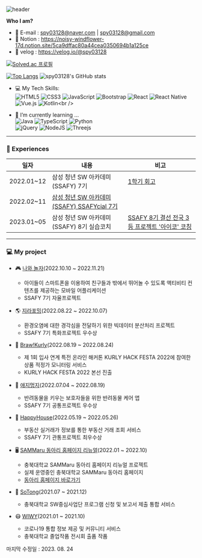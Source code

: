 ![header](https://capsule-render.vercel.app/api?type=waving&color=auto&height=150&section=header&text=Hi,%20I'm%20jihyeon&fontSize=45)

**Who I am?**

- 💬 E-mail : spy03128@naver.com | spy03128@gmail.com
- 🔭 Notion : https://noisy-windflower-17d.notion.site/5ca9dffac80a44cea0350694b1a125ce
- 🚛 velog : https://velog.io/@spy03128





[![Solved.ac 프로필](http://mazassumnida.wtf/api/v2/generate_badge?boj=spy03128)](https://solved.ac/spy03128)

[![Top Langs](https://github-readme-stats.vercel.app/api/top-langs/?username=spy03128)](https://github.com/spy03128/github-readme-stats)
![spy03128's GitHub stats](https://github-readme-stats.vercel.app/api?username=spy03128&show_icons=true&theme=dracula)




- 💻 My Tech Skills: <br />
![HTML5](https://img.shields.io/badge/html5-%23E34F26.svg?style=for-the-badge&logo=html5&logoColor=white)
![CSS3](https://img.shields.io/badge/css3-%231572B6.svg?style=for-the-badge&logo=css3&logoColor=white)
![JavaScript](https://img.shields.io/badge/javascript-%23323330.svg?style=for-the-badge&logo=javascript&logoColor=%23F7DF1E)
![Bootstrap](https://img.shields.io/badge/bootstrap-%23563D7C.svg?style=for-the-badge&logo=bootstrap&logoColor=white)
![React](https://img.shields.io/badge/react-%2320232a.svg?style=for-the-badge&logo=react&logoColor=%2361DAFB)
![React Native](https://img.shields.io/badge/react_native-%2320232a.svg?style=for-the-badge&logo=react&logoColor=%2361DAFB)<br />
![Vue.js](https://img.shields.io/badge/vuejs-%2335495e.svg?style=for-the-badge&logo=vuedotjs&logoColor=%234FC08D)
![Kotlin](https://img.shields.io/badge/kotiln-%23323330.svg?style=for-the-badge&logo=kotlin&logoColor=#7F52FF")<br />


- 🌱 I’m currently learning ... <br/>
![Java](https://img.shields.io/badge/java-%23ED8B00.svg?style=for-the-badge&logo=java&logoColor=white)
![TypeScript](https://img.shields.io/badge/typescript-%23007ACC.svg?style=for-the-badge&logo=typescript&logoColor=white)
![Python](https://img.shields.io/badge/python-3670A0?style=for-the-badge&logo=python&logoColor=ffdd54)<br/>
![jQuery](https://img.shields.io/badge/jquery-%230769AD.svg?style=for-the-badge&logo=jquery&logoColor=white)
![NodeJS](https://img.shields.io/badge/node.js-6DA55F?style=for-the-badge&logo=node.js&logoColor=white)
![Threejs](https://img.shields.io/badge/threejs-black?style=for-the-badge&logo=three.js&logoColor=white)

---
### 📑 Experiences
| 일자    | 내용       | 비고  |
| ------- | ----------------------------------------------------------------------------------- | ---------- |
| 2022.01~12 | 삼성 청년 SW 아카데미(SSAFY) 7기                                |  [1학기 회고](https://velog.io/@spy03128/SSAFY-1학기를-마치며-적는-회고록) |
| 2022.02~11 | [삼성 청년 SW 아카데미(SSAFY)  SSAFYcial 7기](https://www.instagram.com/com.ssafy)                    |        |
| 2023.01~05 | 삼성 청년 SW 아카데미(SSAFY) 8기 실습코치 |[SSAFY 8기 결선 전국 3등 프로젝트 '아이코' 코칭](https://github.com/ico-d103/ico)    | 

---
### 💻 My project
- 🎮 [나와,놀자](https://github.com/spy03128/NawaNolza)(2022.10.10 ~ 2022.11.21)
  - 아이들이 스마트폰을 이용하여 친구들과 밖에서 뛰어놀 수 있도록 액티비티 컨텐츠를 제공하는 모바일 어플리케이션
  - SSAFY 7기 자율프로젝트

- 🌎 [지라포밍](https://github.com/spy03128/ZirraForming)(2022.08.22 ~ 2022.10.07)
  - 환경오염에 대한 경각심을 전달하기 위한 빅데이터 분산처리 프로젝트
  - SSAFY 7기 특화프로젝트 우수상

- 🥦 [Braw!Kurly](https://github.com/Brawkurly/Brawkurly)(2022.08.19 ~ 2022.08.24)
  - 제 1회 입사 연계 특전 온라인 해커톤 KURLY HACK FESTA 2022에 참여한 상품 적정가 모니터링 서비스
  - KURLY HACK FESTA 2022 본선 진출
  
- 🐶 [애지멍지](https://github.com/spy03128/AeJiMeongJi)(2022.07.04 ~ 2022.08.19)
  - 반려동물을 키우는 보호자들을 위한 반려동물 케어 앱
  - SSAFY 7기 공통프로젝트 우수상

- 🏡 [HappyHouse](https://github.com/HappyHouse3)(2022.05.19 ~ 2022.05.26)
  - 부동산 실거래가 정보를 통한 부동산 거래 조회 서비스
  - SSAFY 7기 관통프로젝트 최우수상
  
- 🖥 [SAMMaru 동아리 홈페이지 리뉴얼](https://github.com/SAMMaru5)(2022.01 ~ 2022.10)
  - 충북대학교 SAMMaru 동아리 홈페이지 리뉴얼 프로젝트
  - 실제 운영중인 충북대학교 SAMMaru 동아리 홈페이지
  - [동아리 홈페이지 바로가기](https://sammaru.cbnu.ac.kr)
  
- 📑 [SoTong](https://github.com/SoftTong)(2021.07 ~ 2021.12)
  - 충북대학교 SW중심사업단 프로그램 신청 및 보고서 제출 통합 서비스

- 😷 [WIWY](https://github.com/W-I-W-Y)(2021.01 ~ 2021.10)
  - 코로나19 통합 정보 제공 및 커뮤니티 서비스
  - 충북대학교 졸업작품 전시회 출품 작품

마지막 수정일 : 2023. 08. 24

